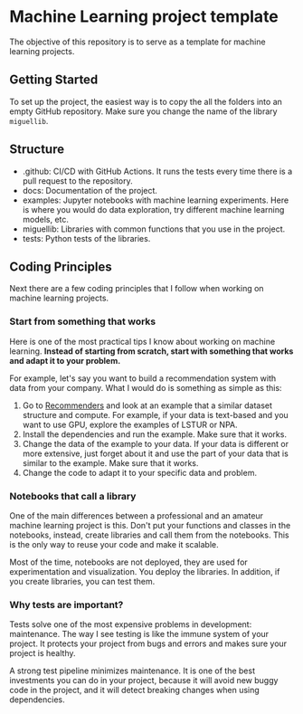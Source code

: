 # Machine Learning project template

The objective of this repository is to serve as a template for machine learning projects.

## Getting Started

To set up the project, the easiest way is to copy the all the folders into an empty GitHub repository. Make sure you change the name of the library `miguellib`.

## Structure

- .github: CI/CD with GitHub Actions. It runs the tests every time there is a pull request to the repository.
- docs: Documentation of the project.
- examples: Jupyter notebooks with machine learning experiments. Here is where you would do data exploration, try different machine learning models, etc.
- miguellib: Libraries with common functions that you use in the project. 
- tests: Python tests of the libraries.

## Coding Principles

Next there are a few coding principles that I follow when working on machine learning projects.

### Start from something that works

Here is one of the most practical tips I know about working on machine learning. **Instead of starting from scratch, start with something that works and adapt it to your problem.**

For example, let's say you want to build a recommendation system with data from your company. What I would do is something as simple as this:

1. Go to [Recommenders](https://github.com/recommenders-team/recommenders) and look at an example that a similar dataset structure and compute. For example, if your data is text-based and you want to use GPU, explore the examples of LSTUR or NPA.
2. Install the dependencies and run the example. Make sure that it works.
3. Change the data of the example to your data. If your data is different or more extensive, just forget about it and use the part of your data that is similar to the example. Make sure that it works.
4. Change the code to adapt it to your specific data and problem.

### Notebooks that call a library

One of the main differences between a professional and an amateur machine learning project is this. Don't put your functions and classes in the notebooks, instead, create libraries and call them from the notebooks. This is the only way to reuse your code and make it scalable. 

Most of the time, notebooks are not deployed, they are used for experimentation and visualization. You deploy the libraries. In addition, if you create libraries, you can test them.

### Why tests are important?

Tests solve one of the most expensive problems in development: maintenance. The way I see testing is like the immune system of your project. It protects your project from bugs and errors and makes sure your project is healthy. 

A strong test pipeline minimizes maintenance. It is one of the best investments you can do in your project, because it will avoid new buggy code in the project, and it will detect breaking changes when using dependencies.
